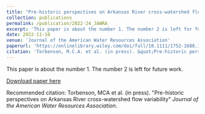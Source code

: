 ```yaml
---
title: "Pre-historic perspectives on Arkansas River cross-watershed flow variability"
collection: publications
permalink: /publication/2022-24_JAWRA
excerpt: 'This paper is about the number 1. The number 2 is left for future work.'
date: 2022-11-10
venue: 'Journal of the American Water Resources Association'
paperurl: 'https://onlinelibrary.wiley.com/doi/full/10.1111/1752-1688.13068'
citation: 'Torbenson, M.C.A. et al. (in press). &quot;Pre-historic perspectives on Arkansas River cross-watershed flow variability&quot; <i>Journal of the American Water Resources Association</i>'
---
```

This paper is about the number 1. The number 2 is left for future work.

[Download paper here](https://onlinelibrary.wiley.com/doi/full/10.1111/1752-1688.13068)

Recommended citation: Torbenson, MCA et al. (in press). "Pre-historic perspectives on Arkansas River cross-watershed flow variability" <i>Journal of the American Water Resources Association</i>.
